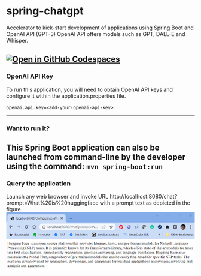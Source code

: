 # spring-chatgpt
Accelerator to kick-start development of applications using Spring Boot and OpenAI API (GPT-3)
OpenAI API offers models such as GPT, DALL-E and Whisper.

[![Open in GitHub Codespaces](https://github.com/codespaces/badge.svg)](https://github.com/codespaces/new?hide_repo_select=true&ref=main&repo=668986834&machine=standardLinux32gb&location=SouthEastAsia)
---
### OpenAI API Key
To run this application, you will need to obtain OpenAI API keys and configure it within the application.properties file. 
```
openai.api.key=<add-your-openai-api-key>
```
---
### Want to run it?
This Spring Boot application can also be launched from command-line by the developer using the command: ```mvn spring-boot:run ```
---
### Query the application
Launch any web browser and invoke URL http://localhost:8080/chat?prompt=What%20is%20huggingface with a prompt text as depicted in the figure.
![Invoke Chat Application with Prompt](https://github.com/kulkeez/spring-chatgpt/blob/main/images/spring-openapi-query.png "")
